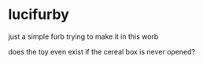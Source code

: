 # lucifurby
just a simple furb trying to make it in this worb

does the toy even exist if the cereal box is never opened?
